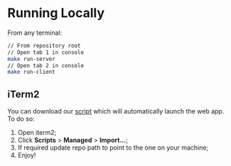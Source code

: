 # Running Locally

From any terminal:

```zsh
// From repository root
// Open tab 1 in console
make run-server
// Open tab 2 in console
make run-client
```

## iTerm2

You can download our [script](../nztunnellers.py) which will automatically launch the web app. To do so:

1. Open iterm2;
2. Click **Scripts** > **Managed** > **Import...**;
3. If required update repo path to point to the one on your machine;
4. Enjoy!

